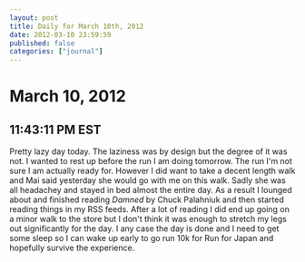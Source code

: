 ```yaml
---
layout: post
title: Daily for March 10th, 2012
date: 2012-03-10 23:59:59
published: false
categories: ["journal"]
---
```

 
# March 10, 2012

## 11:43:11 PM EST

Pretty lazy day today. The laziness was by design but the degree of it was not. I wanted to rest up before the run I am doing tomorrow. The run I'm not sure I am actually ready for. However I did want to take a decent length walk and Mai said yesterday she would go with me on this walk. Sadly she was all headachey and stayed in bed almost the entire day. As a result I lounged about and finished reading _Damned_ by Chuck Palahniuk and then started reading things in my RSS feeds. After a lot of reading I did end up going on a minor walk to the store but I don't think it was enough to stretch my legs out significantly for the day. I any case the day is done and I need to get some sleep so I can wake up early to go run 10k for Run for Japan and hopefully survive the experience. 